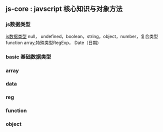 
## js-core : javscript 核心知识与对象方法

### js数据类型
[js数据类型](https://juejin.im/post/5b2b0a6051882574de4f3d96 )
null， undefined，boolean，string，object，number，复合类型function array,特殊类型RegExp， Date（日期)

### basic 基础数据类型

### array

### data 

### reg

### function

### object

### 
